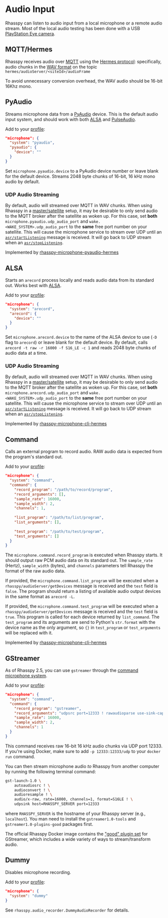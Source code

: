 # Audio Input

Rhasspy can listen to audio input from a local microphone or a remote audio
stream. Most of the local audio testing has been done with a USB [PlayStation
Eye camera](https://en.wikipedia.org/wiki/PlayStation_Eye).


## MQTT/Hermes

Rhasspy receives audio over [MQTT](https://mqtt.org) using the [Hermes protocol](https://docs.snips.ai/reference/hermes): specifically, audio chunks in the [WAV format](https://en.wikipedia.org/wiki/WAV) on the topic `hermes/audioServer/<siteId>/audioFrame`

To avoid unnecessary conversion overhead, the WAV audio should be 16-bit 16Khz mono.

## PyAudio

Streams microphone data from a [PyAudio](https://people.csail.mit.edu/hubert/pyaudio/) device.
This is the default audio input system, and should work with both [ALSA](https://www.alsa-project.org/main/index.php/Main_Page) and [PulseAudio](https://www.freedesktop.org/wiki/Software/PulseAudio/).

Add to your [profile](profiles.md):

```json
"microphone": {
  "system": "pyaudio",
  "pyaudio": {
    "device": ""
  }
}
```

Set `microphone.pyaudio.device` to a PyAudio device number or leave blank for the default device.
Streams 2048 byte chunks of 16-bit, 16 kHz mono audio by default.

### UDP Audio Streaming

By default, audio will streamed over MQTT in WAV chunks. When using Rhasspy in a [master/satellite](tutorials.md#server-with-satellites) setup, it may be desirable to only send audio to the MQTT broker after the satellite as woken up. For this case, set **both** `microphone.pyaudio.udp_audio_port` and `wake.<WAKE_SYSTEM>.udp_audio_port` to the **same** free port number on your satellite. This will cause the microphone service to stream over UDP until an [`asr/startListening`](reference.md#asr_startlistening) message is received. It will go back to UDP stream when an [`asr/stopListening`](reference.md#asr_stoplistening).

Implemented by [rhasspy-microphone-pyaudio-hermes](https://github.com/rhasspy/rhasspy-microphone-pyaudio-hermes)

## ALSA

Starts an `arecord` process locally and reads audio data from its standard out.
Works best with [ALSA](https://www.alsa-project.org/main/index.php/Main_Page).

Add to your [profile](profiles.md):

```json
"microphone": {
  "system": "arecord",
  "arecord": {
    "device": ""
  }
}
```

Set `microphone.arecord.device` to the name of the ALSA device to use (`-D` flag
to `arecord`) or leave blank for the default device.
By default, calls `arecord -t raw -r 16000 -f S16_LE -c 1` and reads 2048 byte chunks of audio data at a time.

### UDP Audio Streaming

By default, audio will streamed over MQTT in WAV chunks. When using Rhasspy in a [master/satellite](tutorials.md#server-with-satellites) setup, it may be desirable to only send audio to the MQTT broker after the satellite as woken up. For this case, set **both** `microphone.arecord.udp_audio_port` and `wake.<WAKE_SYSTEM>.udp_audio_port` to the **same** free port number on your satellite. This will cause the microphone service to stream over UDP until an [`asr/startListening`](reference.md#asr_startlistening) message is received. It will go back to UDP stream when an [`asr/stopListening`](reference.md#asr_stoplistening).

Implemented by [rhasspy-microphone-cli-hermes](https://github.com/rhasspy/rhasspy-microphone-cli-hermes)

## Command

Calls an external program to record audio. RAW audio data is expected from the program's standard out.

Add to your [profile](profiles.md):

```json
"microphone": {
  "system": "command",
  "command": {
    "record_program": "/path/to/record/program",
    "record_arguments": [],
    "sample_rate": 16000,
    "sample_width": 2,
    "channels": 1,
    
    "list_program": "/path/to/list/program",
    "list_arguments": [],
    
    "test_program": "/path/to/test/program",
    "test_arguments": []
  }
}
```

The `microphone.command.record_program` is executed when Rhasspy starts. It should output raw PCM audio data on its standard out. The `sample_rate` (Hertz), `sample_width` (bytes), and `channels` parameters tell Rhasspy the format of the raw audio data.

If provided, the `microphone.command.list_program` will be executed when a `rhasspy/audioServer/getDevices` message is received and the `test` field is `false`. The program should return a listing of available audio output devices in the same format as `arecord -L`.

If provided, the `microphone.command.test_program` will be executed when a `rhasspy/audioServer/getDevices` message is received and the `test` field is `true`. This program is called for each device returned by `list_command`. The `test_program` and its arguments are send to Python's `str.format` with the device name as the only argument, so `{}` in `test_program` or `test_arguments` will be replaced with it.

Implemented by [rhasspy-microphone-cli-hermes](https://github.com/rhasspy/rhasspy-microphone-cli-hermes)

## GStreamer

As of Rhasspy 2.5, you can use `gstreamer` through the [command microphone system](#command).

Add to your [profile](profiles.md):

```json
"microphone": {
  "system": "command",
  "command": {
    "record_program": "gstreamer",
    "record_arguments": "udpsrc port=12333 ! rawaudioparse use-sink-caps=false format=pcm pcm-format=s16le sample-rate=16000 num-channels=1 ! queue ! audioconvert ! audioresample ! filesink location=/dev/stdout",
    "sample_rate": 16000,
    "sample_width": 2,
    "channels": 1
  }
}
```

This command receives raw 16-bit 16 kHz audio chunks via UDP port 12333. If you're using Docker, make sure to add `-p 12333:12333/udp` to your `docker run` command. 

You can then stream microphone audio *to* Rhasspy from another computer by running the following terminal command:

```bash
gst-launch-1.0 \
    autoaudiosrc ! \
    audioconvert ! \
    audioresample ! \
    audio/x-raw, rate=16000, channels=1, format=S16LE ! \
    udpsink host=RHASSPY_SERVER port=12333
```

where `RHASSPY_SERVER` is the hostname of your Rhasspy server (e.g., `localhost`). You man need to install the `gstreamer1.0-tools` and `gstreamer1.0-plugins-good` packages first.

The official Rhasspy Docker image contains the ["good" plugin set](https://gstreamer.freedesktop.org/data/doc/gstreamer/head/gst-plugins-good-plugins/html/) for GStreamer, which includes a wide variety of ways to stream/transform audio.

## Dummy

Disables microphone recording.

Add to your [profile](profiles.md):

```json
"microphone": {
  "system": "dummy"
}
```

See `rhasspy.audio_recorder.DummyAudioRecorder` for details.

